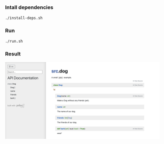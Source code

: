 ### Intall dependencies

```bash
./install-deps.sh
```

### Run

```bash
./run.sh
```

### Result

<img src="pdoc-results.png" width="600"/>